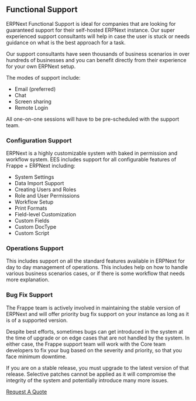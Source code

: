 <section class='top-section'>
<h1>Functional Support</h1>
</section>

ERPNext Functional Support is ideal for companies that are looking for guaranteed support for their self-hosted ERPNext instance. Our super experienced support consultants will help in case the user is stuck or needs guidance on what is the best approach for a task.

Our support consultants have seen thousands of business scenarios in over hundreds of businesses and you can benefit directly from their experience for your own ERPNext setup.

The modes of support include:

- Email (preferred)
- Chat
- Screen sharing
- Remote Login

All one-on-one sessions will have to be pre-scheduled with the support team.

### Configuration Support

ERPNext is a highly customizable system with baked in permission and workflow system.  EES includes support for all configurable features of Frappe + ERPNext including:

- System Settings
- Data Import Support
- Creating Users and Roles
- Role and User Permissions
- Workflow Setup
- Print Formats
- Field-level Customization
- Custom Fields
- Custom DocType
- Custom Script

### Operations Support

This includes support on all the standard features available in ERPNext for day to day management of operations. This includes help on how to handle various business scenarios cases, or if there is some workflow that needs more explanation.

### Bug Fix Support

The Frappe team is actively involved in maintaining the stable version of ERPNext and will offer priority bug fix support on your instance as long as it is of a supported version.

Despite best efforts, sometimes bugs can get introduced in the system at the time of upgrade or on edge cases that are not handled by the system. In either case, the Frappe support team will work with the Core team developers to fix your bug based on the severity and priority, so that you face minimum downtime.

If you are on a stable release, you must upgrade to the latest version of that release. Selective patches cannot be applied as it will compromise the integrity of the system and potentially introduce many more issues.

<a class='btn btn-primary' href='/request-quote'>Request A Quote</a>